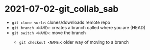 # 2021-07-02-git_collab_sab

- `git clone <url>`: clones/downloads remote repo
- `git branch <NAME>`: creates a branch called <NAME> where you are (HEAD)
- `git switch <NAME>`: move the branch <NAME>
  - `git checkout <NAME>`: older way of moving to a branch
